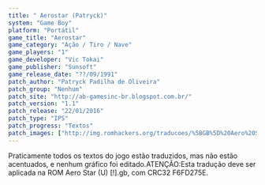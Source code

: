 ```yaml
---
title: " Aerostar (Patryck)"
system: "Game Boy"
platform: "Portátil"
game_title: "Aerostar"
game_category: "Ação / Tiro / Nave"
game_players: "1"
game_developer: "Vic Tokai"
game_publisher: "Sunsoft"
game_release_date: "??/09/1991"
patch_author: "Patryck Padilha de Oliveira"
patch_group: "Nenhum"
patch_site: "http://ab-gamesinc-br.blogspot.com.br/"
patch_version: "1.1"
patch_release: "22/01/2016"
patch_type: "IPS"
patch_progress: "Textos"
patch_images: ["http://img.romhackers.org/traducoes/%5BGB%5D%20Aero%20Star%20-%20Patryck%20-%201.png","http://img.romhackers.org/traducoes/%5BGB%5D%20Aero%20Star%20-%20Patryck%20-%202.png","http://img.romhackers.org/traducoes/%5BGB%5D%20Aero%20Star%20-%20Patryck%20-%203.png"]
---
```

Praticamente todos os textos do jogo estão traduzidos, mas não estão acentuados, e nenhum gráfico foi editado.ATENÇÃO:Esta tradução deve ser aplicada na ROM Aero Star (U) [!].gb, com CRC32 F6FD275E.